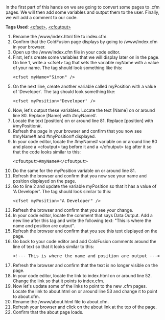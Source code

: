 <p>
	In the first part of this hands on we are going to convert some pages to .cfm pages. We will then add some variables and output them to the user. Finally, we will add a comment to our code.
</p>
<p>
	<strong>Tags Used</strong>: <a href="http://help.adobe.com/en_US/ColdFusion/10.0/CFMLRef/WSc3ff6d0ea77859461172e0811cbec22c24-7ffd.html" target="_new">&lt;cfset></a>, <a href="http://help.adobe.com/en_US/ColdFusion/10.0/CFMLRef/WSc3ff6d0ea77859461172e0811cbec22c24-7ff6.html" target="_new">&lt;cfoutput></a> 
</p>	
<p>
	<ol>
		<li>
			Rename the <span class="code">/www/index.html</span> file to <span class="code">index.cfm</span>.
		</li>
		<li>
			Confirm that the ColdFusion page displays by going to <span class="code">/www/index.cfm</span> in your browser.
		</li>
		<li>
			Open up the <span class="code">/www/index.cfm</span> file in your code editor.
		</li>
		<li>
			First, let's create some variables that we will display later on in the page. On line 1, write a <span class="code">&lt;cfset></span> tag that sets the variable <span class="code">myName</span> with a value of your name. The tag should look something like this:
<pre class="prettyprint">
&lt;cfset myName="Simon" /&gt;
</pre>
		</li>
		<li>
			On the next line, create another variable called <span class="code">myPosition</span> with a value of 'Developer'. The tag should look something like:
<pre class="prettyprint">
&lt;cfset myPosition="Developer" /&gt;
</pre>
		</li>
		<li>
			Now, let's output these variables. Locate the text [Name] on or around line 80. Replace [Name] with <span class="code">#myName#</span>.
		</li>
		<li>
			Locate the text [position] on or around line 81. Replace [position] with <span class="code">#myPosition#</span>.
		</li>
		<li>
			Refresh the page in your browser and confirm that you now see <span class="code">#myName#</span> and <span class="code">#myPosition#</span> displayed.
		</li>
		<li>
			In your code editor, locate the <span class="code">#myName#</span> variable on or around line 80 and place a <span class="code">&lt;cfoutput></span> tag before it and a <span class="code">&lt;/cfoutput></span> tag after it so that the code looks similar to this:
<pre class="prettyprint">
&lt;cfoutput>#myName#&lt;/cfoutput&gt;	
</pre>
		</li>
		<li>
			Do the same for the <span class="code">myPosition</span> variable on or around line 81.
		</li>
		<li>
			Refresh the browser and confirm that you now see your name and position displayed on the page.
		</li>
		<li>
			Go to line 2 and update the variable <span class="code">myPosition</span> so that it has a value of 'A Developer'. The tag should look similar to this:
<pre class="prettyprint">
&lt;cfset myPosition="A Developer" /&gt;
</pre>
		</li>
		<li>
			Refresh the browser and confirm that you see your change.
		</li>
		<li>
			In your code editor, locate the comment that says <span class="code">Data Output</span>. Add a new line after this tag and write the following text: "This is where the name and position are output".
		</li>
		<li>
			Refresh the browser and confirm that you see this text displayed on the page.
		</li>
		<li>
			Go back to your code editor and add ColdFusion comments around the line of text so that it looks similar to this:
<pre class="prettyprint">
&lt;!--- This is where the name and position are output ---&gt;	
</pre>
		</li>
		<li>
			Refresh the browser and confirm that the text is no longer visible on the page.
		</li>
		<li>
			In your code editor, locate the link to <span class="code">index.html</span> on or around line 52. Change the link so that it points to <span class="code">index.cfm</span>.
		</li>
		<li>
			Now let's update some of the links to point to the new .cfm pages. Locate the link to <span class="code">about.html</span> on or around line 53 and change it to point to <span class="code">about.cfm</span>.
		</li>
		<li>
			Rename the <span class="code">/www/about.html</span> file to <span class="code">about.cfm</span>.
		</li>
		<li>
			Refresh your browser and click on the <span class="code">about</span> link at the top of the page.
		</li>
		<li>
			Confirm that the about page loads.
		</li>
	</ol>
</p>
